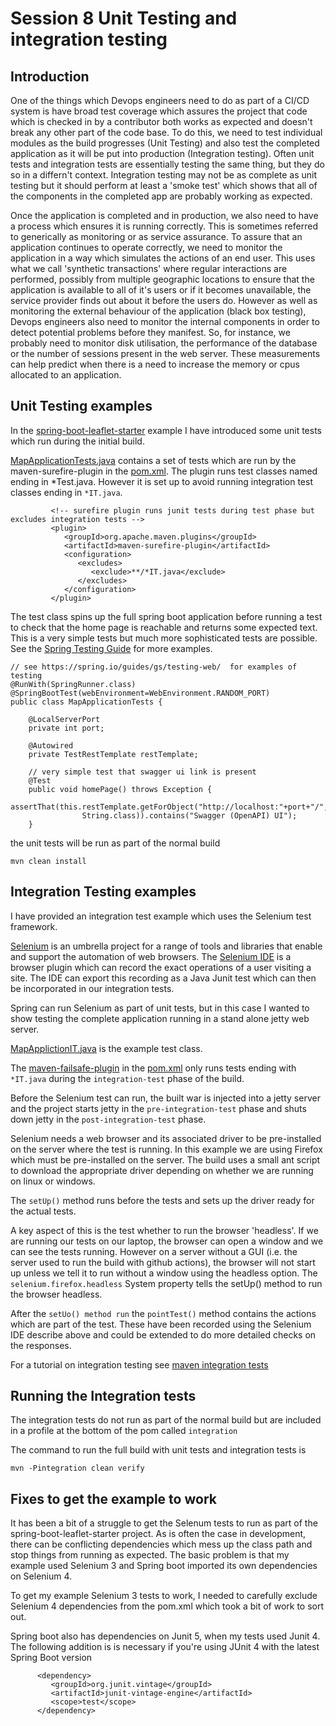 # Session 8 Unit Testing and integration testing


## Introduction

One of the things which Devops engineers need to do as part of a CI/CD system is have broad test coverage which assures the project that code which is checked in by a contributor both works as expected and doesn't break any other part of the code base.
To do this, we need to test individual modules as the build progresses (Unit Testing) and also test the completed application as it will be put into production (Integration testing). 
Often unit tests and integration tests are essentially testing the same thing, but they do so in a differn't context.
Integration testing may not be as complete as unit testing but it should perform at least a 'smoke test' which shows that all of the components in the completed app are probably working as expected.

Once the application is completed and in production, we also need to have a process which ensures it is running correctly. 
This is sometimes referred to generically as monitoring or as service assurance. 
To assure that an application continues to operate correctly, we need to monitor the application in a way which simulates the actions of an end user. 
This uses what we call 'synthetic transactions' where regular interactions are performed, possibly from multiple geographic locations to ensure that the application is available to all of it's users or if it becomes unavailable, the service provider finds out about it before the users do.
However as well as monitoring the external behaviour of the application (black box testing), Devops engineers also need to monitor the internal components in order to detect potential problems before they manifest.
So, for instance, we probably need to monitor disk utilisation, the performance of the database or the number of sessions present in the web server. 
These measurements can help predict when there is a need to increase the memory or cpus allocated to an application.

## Unit Testing examples

In the [spring-boot-leaflet-starter](../session8/spring-boot-leaflet-starter) example I have introduced some unit tests which run during the initial build.

[MapApplicationTests.java](../session8/spring-boot-leaflet-starter/src/test/java/org/solent/spring/map/test/MapApplicationTests.java) contains a set of tests which are run by the maven-surefire-plugin  in the [pom.xml](../session8/spring-boot-leaflet-starter/pom.xml).
The plugin runs test classes named ending in *Test.java. 
However it is set up to avoid running integration test classes ending in `*IT.java`.

```
         <!-- surefire plugin runs junit tests during test phase but excludes integration tests -->
         <plugin>
            <groupId>org.apache.maven.plugins</groupId>
            <artifactId>maven-surefire-plugin</artifactId>
            <configuration>
               <excludes>
                  <exclude>**/*IT.java</exclude>
               </excludes>
            </configuration>
         </plugin>
```
The test class spins up the full spring boot application before running a test to check that the home page is reachable and returns some expected text. 
This is a very simple tests but much more sophisticated tests are possible.
See the [Spring Testing Guide](https://spring.io/guides/gs/testing-web/) for more examples. 

```
// see https://spring.io/guides/gs/testing-web/  for examples of testing 
@RunWith(SpringRunner.class)
@SpringBootTest(webEnvironment=WebEnvironment.RANDOM_PORT)
public class MapApplicationTests {
    
    @LocalServerPort
    private int port;

    @Autowired
    private TestRestTemplate restTemplate;
    
    // very simple test that swagger ui link is present
    @Test
    public void homePage() throws Exception {
        assertThat(this.restTemplate.getForObject("http://localhost:"+port+"/",
                String.class)).contains("Swagger (OpenAPI) UI");
    }
```

the unit tests will be run as part of the normal build

```
mvn clean install
```

## Integration Testing examples

I have provided an integration test example which uses the Selenium test framework. 

[Selenium](https://www.selenium.dev/documentation/) is an umbrella project for a range of tools and libraries that enable and support the automation of web browsers.
The [Selenium IDE](https://www.selenium.dev/documentation/ide/) is a browser plugin which can record the exact operations of a user visiting a site.
The IDE can export this recording as a Java Junit test which can then be incorporated in our integration tests. 

Spring can run Selenium as part of unit tests, but in this case I wanted to show testing the complete application running in a stand alone jetty web server.

[MapApplictionIT.java](../session8/spring-boot-leaflet-starter/src/test/java/org/solent/spring/map/integration/test/MapApplictionIT.java) is the example test class. 

The [maven-failsafe-plugin](https://maven.apache.org/surefire/maven-failsafe-plugin/) in the [pom.xml](/spring-boot-leaflet-starter/pom.xml) only runs tests ending with `*IT.java` during the `integration-test` phase of the build. 

Before the Selenium test can run, the built war is injected into a jetty server and the project starts jetty in the `pre-integration-test` phase and shuts down jetty in the `post-integration-test` phase. 

Selenium needs a web browser and its associated driver to be pre-installed on the server where the test is running. 
In this example we are using Firefox which must be pre-installed on the server.
The build uses a small ant script to download the appropriate driver depending on whether we are running on linux or windows. 

The `setUp()` method runs before the tests and sets up the driver ready for the actual tests.

A key aspect of this is the test whether to run the browser 'headless'.
If we are running our tests on our laptop, the browser can open a window and we can see the tests running. 
However on a server without a GUI (i.e. the server used to run the build with github actions), the browser will not start up unless we tell it to run without a window using the headless option.
The `selenium.firefox.headless` System property tells the setUp() method to run the browser headless. 

After the `setUo() method run` the `pointTest()` method contains the actions which are part of the test.
These have been recorded using the Selenium IDE describe above and could be extended to do more detailed checks on the responses. 

For a tutorial on integration testing see [maven integration tests](https://www.baeldung.com/maven-integration-test)

## Running the Integration tests

The integration tests do not run as part of the normal build but are included in a profile at the bottom of  the pom called `integration`

The command to run the full build with unit tests and integration tests is

```
mvn -Pintegration clean verify
```

## Fixes to get the example to work

It has been a bit of a struggle to get the Selenum tests to run as part of the spring-boot-leaflet-starter project. 
As is often the case in development, there can be conflicting dependencies which mess up the class path and stop things from running as expected. 
The basic problem is that my example used Selenium 3 and Spring boot imported its own dependencies on Selenium 4.

To get my example Selenium 3 tests to work,  I needed to carefully exclude Selenium 4 dependencies from the pom.xml which took a bit of work to sort out. 

Spring boot also has dependencies on Junit 5, when my tests used Junit 4. 
The following addition is is necessary if you're using JUnit 4 with the latest Spring Boot version
```
      <dependency>
         <groupId>org.junit.vintage</groupId>
         <artifactId>junit-vintage-engine</artifactId>
         <scope>test</scope>
      </dependency>
```




